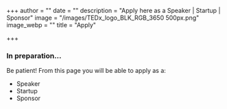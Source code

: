 +++
author = ""
date = ""
description = "Apply here as a Speaker | Startup | Sponsor"
image = "/images/TEDx_logo_BLK_RGB_3650 500px.png"
image_webp = ""
title = "Apply"

+++
### In preparation...

Be patient! From this page you will be able to apply as a:

* Speaker
* Startup
* Sponsor